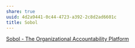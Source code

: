 ```yaml
---
share: true
uuid: 4d2a9441-0c44-4723-a392-2c8d2ad6601c
title: Sobol
---
```

[Sobol - The Organizational Accountability Platform](https://sobol.io/)